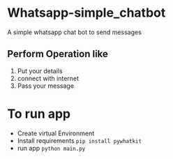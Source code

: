 # Whatsapp-simple_chatbot
A simple whatsapp chat bot to send messages

## Perform Operation like
1. Put your details
2. connect with internet
3. Pass your message

# To run app
- Create virtual Environment
- Install requirements
`pip install pywhatkit`
- run app
`python main.py`
